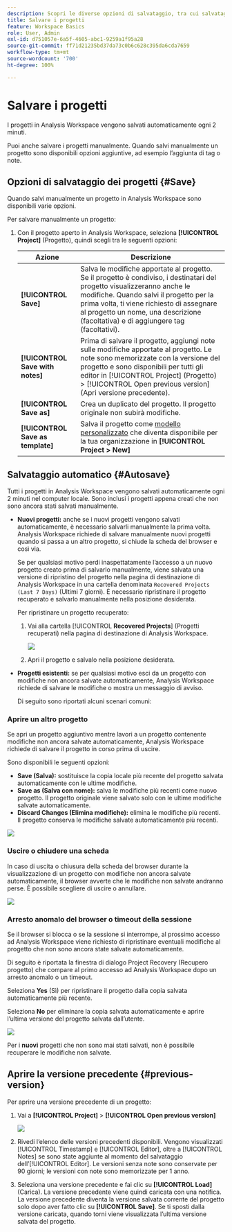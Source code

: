 ```yaml
---
description: Scopri le diverse opzioni di salvataggio, tra cui salvataggio automatico, con nome o come modello e apertura delle versioni precedenti.
title: Salvare i progetti
feature: Workspace Basics
role: User, Admin
exl-id: d751057e-6a5f-4605-abc1-9259a1f95a28
source-git-commit: ff71d21235bd37da73c0b6c628c395da6cda7659
workflow-type: tm+mt
source-wordcount: '700'
ht-degree: 100%

---
```


# Salvare i progetti

I progetti in Analysis Workspace vengono salvati automaticamente ogni 2 minuti.

Puoi anche salvare i progetti manualmente. Quando salvi manualmente un progetto sono disponibili opzioni aggiuntive, ad esempio l’aggiunta di tag o note.

## Opzioni di salvataggio dei progetti {#Save}

Quando salvi manualmente un progetto in Analysis Workspace sono disponibili varie opzioni.

Per salvare manualmente un progetto:

1. Con il progetto aperto in Analysis Workspace, seleziona **[!UICONTROL Project]** (Progetto), quindi scegli tra le seguenti opzioni:

   | Azione | Descrizione |
   |---|---| 
   | **[!UICONTROL Save]** | Salva le modifiche apportate al progetto. Se il progetto è condiviso, i destinatari del progetto visualizzeranno anche le modifiche. Quando salvi il progetto per la prima volta, ti viene richiesto di assegnare al progetto un nome, una descrizione (facoltativa) e di aggiungere tag (facoltativi). |
   | **[!UICONTROL Save with notes]** | Prima di salvare il progetto, aggiungi note sulle modifiche apportate al progetto. Le note sono memorizzate con la versione del progetto e sono disponibili per tutti gli editor in [!UICONTROL Project] (Progetto) > [!UICONTROL Open previous version] (Apri versione precedente). |
   | **[!UICONTROL Save as]** | Crea un duplicato del progetto. Il progetto originale non subirà modifiche. |
   | **[!UICONTROL Save as template]** | Salva il progetto come [modello personalizzato](https://experienceleague.adobe.com/docs/analytics/analyze/analysis-workspace/build-workspace-project/starter-projects.html?lang=it) che diventa disponibile per la tua organizzazione in **[!UICONTROL Project > New]** |

## Salvataggio automatico {#Autosave}

Tutti i progetti in Analysis Workspace vengono salvati automaticamente ogni 2 minuti nel computer locale. Sono inclusi i progetti appena creati che non sono ancora stati salvati manualmente.

* **Nuovi progetti:** anche se i nuovi progetti vengono salvati automaticamente, è necessario salvarli manualmente la prima volta. Analysis Workspace richiede di salvare manualmente nuovi progetti quando si passa a un altro progetto, si chiude la scheda del browser e così via.

  Se per qualsiasi motivo perdi inaspettatamente l’accesso a un nuovo progetto creato prima di salvarlo manualmente, viene salvata una versione di ripristino del progetto nella pagina di destinazione di Analysis Workspace in una cartella denominata `Recovered Projects (Last 7 Days)` (Ultimi 7 giorni). È necessario ripristinare il progetto recuperato e salvarlo manualmente nella posizione desiderata.

  Per ripristinare un progetto recuperato:

   1. Vai alla cartella [!UICONTROL **Recovered Projects**] (Progetti recuperati) nella pagina di destinazione di Analysis Workspace.

      ![](assets/recovered-folder.png)

   1. Apri il progetto e salvalo nella posizione desiderata.


* **Progetti esistenti:** se per qualsiasi motivo esci da un progetto con modifiche non ancora salvate automaticamente, Analysis Workspace richiede di salvare le modifiche o mostra un messaggio di avviso.

  Di seguito sono riportati alcuni scenari comuni:

### Aprire un altro progetto

Se apri un progetto aggiuntivo mentre lavori a un progetto contenente modifiche non ancora salvate automaticamente, Analysis Workspace richiede di salvare il progetto in corso prima di uscire.

Sono disponibili le seguenti opzioni:

* **Save (Salva):** sostituisce la copia locale più recente del progetto salvata automaticamente con le ultime modifiche.
* **Save as (Salva con nome):** salva le modifiche più recenti come nuovo progetto. Il progetto originale viene salvato solo con le ultime modifiche salvate automaticamente.
* **Discard Changes (Elimina modifiche):** elimina le modifiche più recenti. Il progetto conserva le modifiche salvate automaticamente più recenti.

![](assets/existing-save.png)

### Uscire o chiudere una scheda

In caso di uscita o chiusura della scheda del browser durante la visualizzazione di un progetto con modifiche non ancora salvate automaticamente, il browser avverte che le modifiche non salvate andranno perse. È possibile scegliere di uscire o annullare.

![](assets/browser-image.png)

### Arresto anomalo del browser o timeout della sessione

Se il browser si blocca o se la sessione si interrompe, al prossimo accesso ad Analysis Workspace viene richiesto di ripristinare eventuali modifiche al progetto che non sono ancora state salvate automaticamente.

Di seguito è riportata la finestra di dialogo Project Recovery (Recupero progetto) che compare al primo accesso ad Analysis Workspace dopo un arresto anomalo o un timeout.

Seleziona **Yes** (Sì) per ripristinare il progetto dalla copia salvata automaticamente più recente.

Seleziona **No** per eliminare la copia salvata automaticamente e aprire l’ultima versione del progetto salvata dall’utente.

![](assets/project-recovery.png)

Per i **nuovi** progetti che non sono mai stati salvati, non è possibile recuperare le modifiche non salvate.

## Aprire la versione precedente {#previous-version}

Per aprire una versione precedente di un progetto:

1. Vai a **[!UICONTROL Project]** > **[!UICONTROL Open previous version]**

   ![](assets/previous-versions.png)

1. Rivedi l’elenco delle versioni precedenti disponibili.
   Vengono visualizzati [!UICONTROL Timestamp] e [!UICONTROL Editor], oltre a [!UICONTROL Notes] se sono state aggiunte al momento del salvataggio dell’[!UICONTROL Editor]. Le versioni senza note sono conservate per 90 giorni; le versioni con note sono memorizzate per 1 anno.
1. Seleziona una versione precedente e fai clic su **[!UICONTROL Load]** (Carica).
La versione precedente viene quindi caricata con una notifica. La versione precedente diventa la versione salvata corrente del progetto solo dopo aver fatto clic su **[!UICONTROL Save]**. Se ti sposti dalla versione caricata, quando torni viene visualizzata l’ultima versione salvata del progetto.
